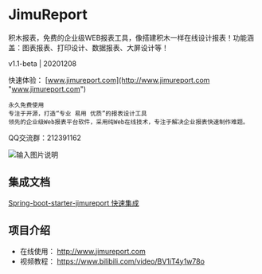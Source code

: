 # JimuReport

积木报表，免费的企业级WEB报表工具，像搭建积木一样在线设计报表！功能涵盖：图表报表、打印设计、数据报表、大屏设计等！


v1.1-beta | 20201208

快速体验： [www.jimureport.com](http://www.jimureport.com "www.jimureport.com")


```
永久免费使用
专注于开源，打造“专业 易用 优质”的报表设计工具
领先的企业级Web报表平台软件，采用纯Web在线技术，专注于解决企业报表快速制作难题。
```


  QQ交流群：212391162

![输入图片说明](https://oscimg.oschina.net/oscnet/up-093c83cd5f01bbbd6021c97c74af3df07f8.png "在这里输入图片标题")



集成文档
-----------------------------------


[Spring-boot-starter-jimureport 快速集成](https://my.oschina.net/jeecg/blog/4779874)





项目介绍
-----------------------------------

- 在线使用： http://www.jimureport.com
- 视频教程： https://www.bilibili.com/video/BV1iT4y1w78o
